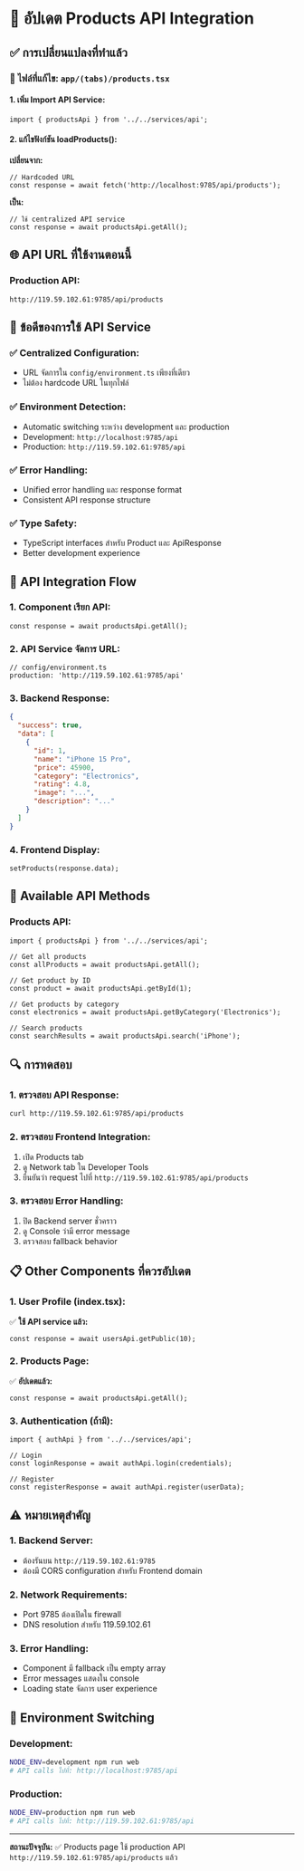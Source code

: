 # 🔄 อัปเดต Products API Integration

## ✅ การเปลี่ยนแปลงที่ทำแล้ว

### 📝 ไฟล์ที่แก้ไข: `app/(tabs)/products.tsx`

#### 1. เพิ่ม Import API Service:
```tsx
import { productsApi } from '../../services/api';
```

#### 2. แก้ไขฟังก์ชัน loadProducts():
**เปลี่ยนจาก:**
```tsx
// Hardcoded URL
const response = await fetch('http://localhost:9785/api/products');
```

**เป็น:**
```tsx
// ใช้ centralized API service
const response = await productsApi.getAll();
```

## 🌐 API URL ที่ใช้งานตอนนี้

### Production API:
```
http://119.59.102.61:9785/api/products
```

## 🔧 ข้อดีของการใช้ API Service

### ✅ **Centralized Configuration:**
- URL จัดการใน `config/environment.ts` เพียงที่เดียว
- ไม่ต้อง hardcode URL ในทุกไฟล์

### ✅ **Environment Detection:**
- Automatic switching ระหว่าง development และ production
- Development: `http://localhost:9785/api`
- Production: `http://119.59.102.61:9785/api`

### ✅ **Error Handling:**
- Unified error handling และ response format
- Consistent API response structure

### ✅ **Type Safety:**
- TypeScript interfaces สำหรับ Product และ ApiResponse
- Better development experience

## 📱 API Integration Flow

### 1. Component เรียก API:
```tsx
const response = await productsApi.getAll();
```

### 2. API Service จัดการ URL:
```tsx
// config/environment.ts
production: 'http://119.59.102.61:9785/api'
```

### 3. Backend Response:
```json
{
  "success": true,
  "data": [
    {
      "id": 1,
      "name": "iPhone 15 Pro",
      "price": 45900,
      "category": "Electronics",
      "rating": 4.8,
      "image": "...",
      "description": "..."
    }
  ]
}
```

### 4. Frontend Display:
```tsx
setProducts(response.data);
```

## 🚀 Available API Methods

### Products API:
```tsx
import { productsApi } from '../../services/api';

// Get all products
const allProducts = await productsApi.getAll();

// Get product by ID
const product = await productsApi.getById(1);

// Get products by category
const electronics = await productsApi.getByCategory('Electronics');

// Search products
const searchResults = await productsApi.search('iPhone');
```

## 🔍 การทดสอบ

### 1. ตรวจสอบ API Response:
```bash
curl http://119.59.102.61:9785/api/products
```

### 2. ตรวจสอบ Frontend Integration:
1. เปิด Products tab
2. ดู Network tab ใน Developer Tools
3. ยืนยันว่า request ไปที่ `http://119.59.102.61:9785/api/products`

### 3. ตรวจสอบ Error Handling:
1. ปิด Backend server ชั่วคราว
2. ดู Console ว่ามี error message
3. ตรวจสอบ fallback behavior

## 📋 Other Components ที่ควรอัปเดต

### 1. User Profile (index.tsx):
✅ **ใช้ API service แล้ว:**
```tsx
const response = await usersApi.getPublic(10);
```

### 2. Products Page:
✅ **อัปเดตแล้ว:**
```tsx
const response = await productsApi.getAll();
```

### 3. Authentication (ถ้ามี):
```tsx
import { authApi } from '../../services/api';

// Login
const loginResponse = await authApi.login(credentials);

// Register
const registerResponse = await authApi.register(userData);
```

## ⚠️ หมายเหตุสำคัญ

### 1. **Backend Server:**
- ต้องรันบน `http://119.59.102.61:9785`
- ต้องมี CORS configuration สำหรับ Frontend domain

### 2. **Network Requirements:**
- Port 9785 ต้องเปิดใน firewall
- DNS resolution สำหรับ 119.59.102.61

### 3. **Error Handling:**
- Component มี fallback เป็น empty array
- Error messages แสดงใน console
- Loading state จัดการ user experience

## 🔄 Environment Switching

### Development:
```bash
NODE_ENV=development npm run web
# API calls ไปที่: http://localhost:9785/api
```

### Production:
```bash
NODE_ENV=production npm run web  
# API calls ไปที่: http://119.59.102.61:9785/api
```

---

**สถานะปัจจุบัน:** ✅ Products page ใช้ production API `http://119.59.102.61:9785/api/products` แล้ว

